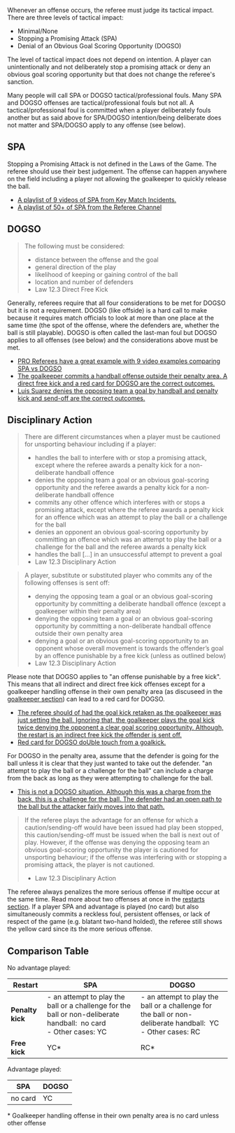 Whenever an offense occurs, the referee must judge its tactical impact. There are three levels of tactical impact:

- Minimal/None
- Stopping a Promising Attack (SPA)
- Denial of an Obvious Goal Scoring Opportunity (DOGSO)

The level of tactical impact does not depend on intention. A player can unintentionally and not deliberately stop a promising attack or deny an obvious goal scoring opportunity but that does not change the referee's sanction.

Many people will call SPA or DOGSO tactical/professional fouls. Many SPA and DOGSO offenses are tactical/professional fouls but not all. A tactical/professional foul is committed when a player deliberately fouls another but as said above for SPA/DOGSO intention/being deliberate does not matter and SPA/DOGSO apply to any offense (see below).

## SPA

Stopping a Promising Attack is not defined in the Laws of the Game. The referee should use their best judgement. The offense can happen anywhere on the field including a player not allowing the goalkeeper to quickly release the ball.
- [A playlist of 9 videos of SPA from Key Match Incidents.](https://www.youtube.com/playlist?list=PLzf0-UFHPjPdTEI9Z2kzC3pCgBgXSaywF)
- [A playlist of 50+ of SPA from the Referee Channel](https://www.youtube.com/playlist?list=PL4OiywE4asSe_F4qnxKcKjOx7FSjNYszR)

## DOGSO

> The following must be considered:
> - distance between the offense and the goal
> - general direction of the play
> - likelihood of keeping or gaining control of the ball
> - location and number of defenders
> - Law 12.3 Direct Free Kick

Generally, referees require that all four considerations to be met for DOGSO but it is not a requirement. DOGSO (like offside) is a hard call to make because it requires match officials to look at more than one place at the same time (the spot of the offense, where the defenders are, whether the ball is still playable). DOGSO is often called the last-man foul but DOGSO applies to all offenses (see below) and the considerations above must be met.

- [PRO Referees have a great example with 9 video examples comparing SPA vs DOGSO](https://proreferees.com/2020/04/03/pro-insight-tactical-fouling-in-soccer-what-officials-look-for/)
- [The goalkeeper commits a handball offense outside their penalty area. A direct free kick and a red card for DOGSO are the correct outcomes.](https://youtu.be/uzZnBPHsx_0?t=107)
- [Luis Suarez denies the opposing team a goal by handball and penalty kick and send-off are the correct outcomes.](https://youtu.be/tDpx9GGH79I?t=202)

## Disciplinary Action

> There are different circumstances when a player must be cautioned for unsporting behaviour including if a player:
> - handles the ball to interfere with or stop a promising attack, except where the referee awards a penalty kick for a non-deliberate handball offence
> - denies the opposing team a goal or an obvious goal-scoring opportunity and the referee awards a penalty kick for a non-deliberate handball offence
> - commits any other offence which interferes with or stops a promising attack, except where the referee awards a penalty kick for an offence which was an attempt to play the ball or a challenge for the ball
> - denies an opponent an obvious goal-scoring opportunity by committing an offence which was an attempt to play the ball or a challenge for the ball and the referee awards a penalty kick
> - handles the ball [...] in an unsuccessful attempt to prevent a goal
> - Law 12.3 Disciplinary Action

> A player, substitute or substituted player who commits any of the following offenses is sent off:
> - denying the opposing team a goal or an obvious goal-scoring opportunity by committing a deliberate handball offence (except a goalkeeper within their penalty area)
> - denying the opposing team a goal or an obvious goal-scoring opportunity by committing a non-deliberate handball offence outside their own penalty area
> - denying a goal or an obvious goal-scoring opportunity to an opponent whose overall movement is towards the offender’s goal by an offence punishable by a free kick (unless as outlined below)
> - Law 12.3 Disciplinary Action

Please note that DOGSO applies to "an offense punishable by a free kick". This means that all indirect and direct free kick offenses except for a goalkeeper handling offense in their own penalty area (as discuseed in the [goalkeeper section](/goalkeeper)) can lead to a red card for DOGSO.

- [The referee should of had the goal kick retaken as the goalkeeper was just setting the ball. Ignoring that, the goalkeeper plays the goal kick twice denying the opponent a clear goal scoring opportunity. Although, the restart is an indirect free kick the offender is sent off.](https://www.youtube.com/watch?v=uivLc9urdBY)
- [Red card for DOGSO doUble touch from a goalkick. ](https://youtu.be/G6w_qGQkrwc?feature=shared)

For DOGSO in the penalty area, assume that the defender is going for the ball unless it is clear that they just wanted to take out the defender. "an attempt to play the ball or a challenge for the ball" can include a charge from the back as long as they were attempting to challenge for the ball.

- [This is not a DOGSO situation. Although this was a charge from the back, this is a challenge for the ball. The defender had an open path to the ball but the attacker fairly moves into that path.](https://youtu.be/06lqnmddvKQ?feature=shared&t=961)

> If the referee plays the advantage for an offense for which a caution/sending-off would have been issued had play been stopped, this caution/sending-off must be issued when the ball is next out of play. However, if the offense was denying the opposing team an obvious goal-scoring opportunity the player is cautioned for unsporting behaviour; if the offense was interfering with or stopping a promising attack, the player is not cautioned.
> - Law 12.3 Disciplinary Action

The referee always penalizes the more serious offense if multipe occur at the same time. Read more about two offenses at once in the [restarts section](/restarts). If a player SPA and advantage is played (no card) but also simultaneously commits a reckless foul, persistent offenses, or lack of respect of the game (e.g. blatant two-hand holded), the referee still shows the yellow card since its the more serious offense.

## Comparison Table

No advantage played:

|  Restart                       | SPA                                     | DOGSO                                   |
| ----------------------- | --------------------------------------- | --------------------------------------- |
| **Penalty kick**     | - an attempt to play the ball or a challenge for the ball or non-deliberate handball:  no card <br>- Other cases: YC        | - an attempt to play the ball or a challenge for the ball or non-deliberate handball:  YC<br>- Other cases: RC               |
| **Free kick** | YC*                                      | RC*                                      |


Advantage played:

| SPA     | DOGSO |
| ------- | ----- |
| no card | YC    |



\* Goalkeeper handling offense in their own penalty area is no card unless other offense
